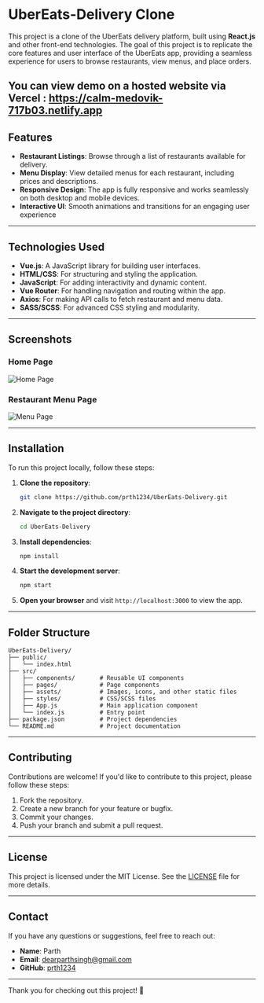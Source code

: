 # UberEats-Delivery Clone

This project is a clone of the UberEats delivery platform, built using **React.js** and other front-end technologies. The goal of this project is to replicate the core features and user interface of the UberEats app, providing a seamless experience for users to browse restaurants, view menus, and place orders.

You can view demo on a hosted website via Vercel : https://calm-medovik-717b03.netlify.app
---

## Features

- **Restaurant Listings**: Browse through a list of restaurants available for delivery.
- **Menu Display**: View detailed menus for each restaurant, including prices and descriptions.
- **Responsive Design**: The app is fully responsive and works seamlessly on both desktop and mobile devices.
- **Interactive UI**: Smooth animations and transitions for an engaging user experience

---

## Technologies Used

- **Vue.js**: A JavaScript library for building user interfaces.
- **HTML/CSS**: For structuring and styling the application.
- **JavaScript**: For adding interactivity and dynamic content.
- **Vue Router**: For handling navigation and routing within the app.
- **Axios**: For making API calls to fetch restaurant and menu data.
- **SASS/SCSS**: For advanced CSS styling and modularity.

---

## Screenshots

### Home Page
![Home Page](https://i.ibb.co/0ycqFyYr/Screenshot-2025-02-01-at-12-10-40-PM.png)

### Restaurant Menu Page
![Menu Page](https://i.ibb.co/Gfv2sFMh/Screenshot-2025-02-01-at-12-09-20-PM.png)

---

## Installation

To run this project locally, follow these steps:

1. **Clone the repository**:
   ```bash
   git clone https://github.com/prth1234/UberEats-Delivery.git
   ```

2. **Navigate to the project directory**:
   ```bash
   cd UberEats-Delivery
   ```

3. **Install dependencies**:
   ```bash
   npm install
   ```

4. **Start the development server**:
   ```bash
   npm start
   ```

5. **Open your browser** and visit `http://localhost:3000` to view the app.

---

## Folder Structure

```
UberEats-Delivery/
├── public/
│   └── index.html
├── src/
│   ├── components/       # Reusable UI components
│   ├── pages/            # Page components
│   ├── assets/           # Images, icons, and other static files
│   ├── styles/           # CSS/SCSS files
│   ├── App.js            # Main application component
│   └── index.js          # Entry point
├── package.json          # Project dependencies
└── README.md             # Project documentation
```

---

## Contributing

Contributions are welcome! If you'd like to contribute to this project, please follow these steps:

1. Fork the repository.
2. Create a new branch for your feature or bugfix.
3. Commit your changes.
4. Push your branch and submit a pull request.

---

## License

This project is licensed under the MIT License. See the [LICENSE](LICENSE) file for more details.

---

## Contact

If you have any questions or suggestions, feel free to reach out:

- **Name**: Parth
- **Email**: dearparthsingh@gmail.com
- **GitHub**: [prth1234](https://github.com/prth1234)

---

Thank you for checking out this project! 🚀
